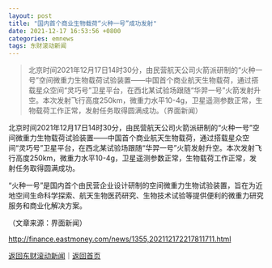 ```yaml
---
layout: post
title: "国内首个商业生物载荷“火种一号”成功发射"
date: 2021-12-17 16:53:56 +0800
categories: emnews
tags: 东财滚动新闻
---
```

> 北京时间2021年12月17日14时30分，由民营航天公司火箭派研制的“火种一号”空间微重力生物载荷试验装置——中国首个商业航天生物载荷，通过搭载星众空间“灵巧号”卫星平台，在西北某试验场跟随“华羿一号”火箭发射升空。本次发射飞行高度250km，微重力水平10-4g，卫星遥测参数正常，生物载荷工作正常，发射任务取得圆满成功。（界面新闻）

<p>北京时间2021年12月17日14时30分，由民营航天公司火箭派研制的“火种一号”空间微重力生物载荷试验装置——中国首个商业航天生物载荷，通过搭载星众空间“灵巧号”卫星平台，在西北某试验场跟随“华羿一号”火箭发射升空。本次发射飞行高度250km，微重力水平10-4g，卫星遥测参数正常，生物载荷工作正常，发射任务取得圆满成功。</p>
 <p>“火种一号”是国内首个由民营企业设计研制的空间微重力生物试验装置，旨在为近地空间生命科学探索、航天生物医药研究、生物技术试验等提供便利的微重力研究服务和商业化解决方案。</p><p class="em_media">（文章来源：界面新闻）</p>

<http://finance.eastmoney.com/news/1355,202112172217811711.html>

[返回东财滚动新闻](//finews.withounder.com/emnews/)｜[返回首页](//finews.withounder.com/)
